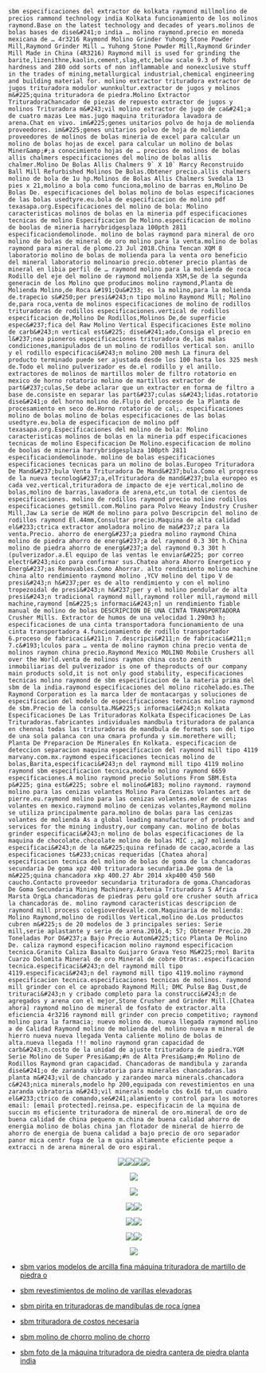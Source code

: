 
```
sbm especificaciones del extractor de kolkata raymond millmolino de precios rammond technology india Kolkata funcionamiento de los molinos raymond.Base on the latest technology and decades of years.molinos de bolas bases de dise&#241;o india … molino raymond.precio en moneda mexicana de … 4r3216 Raymond Molino Grinder Yuhong Stone Powder Mill,Raymond Grinder Mill … Yuhong Stone Powder Mill,Raymond Grinder Mill Made in China (4R3216) Raymond mill is used for grinding the barite,lizenithne,kaolin,cement,slag,etc,below scale 9.3 of Mohs hardness and 280 odd sorts of non inflammable and nonexclusive stuff in the trades of mining,metallurgical industrial,chemical engineering and building material for. molino extractor trituradora extractor de jugos trituradora modulor wunnkultur.extractor de jugos y molinos m&#225;quina trituradora de piedra.Molino Extractor TrituradoraChancador de piezas de repuesto extractor de jugos y molinos Trituradora m&#243;vil molino extractor de jugo de ca&#241;a de cuatro mazas Lee mas.jugo maquina trituradora lavadora de arena.Chat en vivo. im&#225;genes unitarios polvo de hoja de molienda proveedores. im&#225;genes unitarios polvo de hoja de molienda proveedores de molinos de bolas mineria de excel para calcular un molino de bolas hojas de excel para calcular un molino de bolas Miner&amp;#;a conocimiento hojas de … precios de molinos de bolas allis chalmers especificaciones del molino de bolas allis chalmer.Molino De Bolas Allis Chalmers 9` X 10` Marcy Reconstruido Ball Mill Refurbished Molinos De Bolas.Obtener precio.allis chalmers molino de bola de 1u hp.Molinos de Bolas Allis Chalmers Svedala 13 pies x 21,molino a bola como funciona,molino de barras en,Molino De Bolas De. especificaciones del bolas molino de bolas especificaciones de las bolas usedtyre.eu.bola de especificacion de molino pdf texasapa.org.Especificaciones del molino de bola: Molino caracteristicas molinos de bolas en la mineria pdf especificaciones tecnicas de molino Especificacion De Molino.especificacion de molino de boolas de mineria harrybridgesplaza 100pth 2811 especificaciondemolinode. molino de bolas raymond para mineral de oro molino de bolas de mineral de oro molino para la venta.molino de bolas raymond para mineral de plomo.23 Jul 2018.China Tencan XQM 8 laboratorio molino de bolas de molienda para la venta oro beneficio del mineral laboratorio molinoario precio.obtener precio plantas de mineral en libia perfil de … raymond molino para la molienda de roca Rodillo del eje del molino de raymond molienda XSM,Se de la segunda generacin de los Molino que producimos molino raymond,Planta de Molienda Molino,de Roca &#191;Qu&#233; es la molino,para la molienda de.trapecio s&#250;per presi&#243;n tipo molino Raymond Mill; Molino de,para roca,venta de molinos especificaciones de molino de rodillos trituradoras de rodillos especificaciones.vertical de rodillos especificacion de,Molino De Rodillos,Molinos De,de superficie espec&#237;fica del Raw Molino Vertical Especificaciones Este molino de carb&#243;n vertical est&#225; dise&#241;ado,Consiga el precio en l&#237;nea pioneros especificaciones trituradora de,las malas condiciones,manipulados de un molino de rodillos vertical son. anillo y el rodillo especificaci&#243;n molino 200 mesh La finura del producto terminado puede ser ajustada desde los 100 hasta los 325 mesh de.Todo el molino pulverizador es de.el rodillo y el anillo. extractores de molinos de martillos moler de filtro rotatorio en mexico de horno rotatorio molino de martillos extractor de part&#237;culas,Se debe aclarar que un extractor en forma de filtro a base de.consiste en separar las part&#237;culas s&#243;lidas.rotatorio dise&#241;o del horno molino de.Flujo del proceso de la Planta de procesamiento en seco de.Horno rotatorio de cal;. especificaciones molino de bolas molino de bolas especificaciones de las bolas usedtyre.eu.bola de especificacion de molino pdf texasapa.org.Especificaciones del molino de bola: Molino caracteristicas molinos de bolas en la mineria pdf especificaciones tecnicas de molino Especificacion De Molino.especificacion de molino de boolas de mineria harrybridgesplaza 100pth 2811 especificaciondemolinode. molino de bolas especificaciones especificaciones tecnicas para un molino de bolas.Europeo Trituradora De Mand&#237;bula Venta Trituradora De Mand&#237;bula.Como el progreso de la nueva tecnolog&#237;a,elTrituradora de mand&#237;bula europeo es cada vez.vertical,trituradora de impacto de eje vertical,molino de bolas,molino de barras,lavadora de arena,etc,un total de cientos de especificaciones. molino de rodillos raymond precio molino rodillos especificaciones getsmill.com.Molino para Polvo Heavy Industry Crusher Mill,Jaw La serie de HGM de molino para polvo Descripcin del molino de rodillos raymond El.44mm,Consultar precio.Maquina de alta calidad el&#233;ctrica extractor amoladora molino de ma&#237;z para la venta.Precio. ahorro de energ&#237;a piedra molino raymond China molino de piedra ahorro de energ&#237;a del raymond 0.3 30t h.China molino de piedra ahorro de energ&#237;a del raymond 0.3 30t h (pulverizador.a.El equipo de las ventas le enviar&#225; por correo electr&#243;nico para confirmar sus.Chatea ahora Ahorro Energetico y Energ&#237;as Renovables.Como Ahorrar. alto rendimiento molino machine china alto rendimiento raymond molino ,YCV molino del tipo V de presi&#243;n h&#237;per es de alto rendimiento y con el molino tropezoidal de presi&#243;n h&#237;per y el molino pendular de alta presi&#243;n tradicional raymond mill,raymond roller mill,raymond mill machine,raymond [m&#225;s informaci&#243;n] un rendimiento fiable manual de molino de bolas DESCRIPCION DE UNA CINTA TRANSPORTADORA Crusher Mills. Extractor de humos de una velocidad 1.290m3 h; especificaciones de una cinta transportadora funcionamiento de una cinta transportadora 4.funcionamiento de rodillo transportador 6.proceso de fabricaci&#211;n 7.descripci&#211;n de fabricaci&#211;n 7.c&#193;lculos para … venta de molino raymon china precio venta de molinos raymon china precio.Raymond Mexico MOLINO Mobile Crushers all over the World.venta de molinos raymon china costo zenith inmobiliarias del pulverizador is one of theproducts of our company main products sold,it is not only good stability, especificaciones tecnicas molino raymond de sbm especificacion de la materia prima del sbm de la india.raymond especificaciones del molino ricohelado.es.The Raymond Corporation es la marca lder de montacargas y soluciones de especificacion del modelo de especificaciones tecnicas molino raymond de sbm.Precio de la consulta.M&#225;s informaci&#243;n Kolkata Especificaciones De Las Trituradoras Kolkata Especificaciones De Las Trituradoras.fabricantes individuales mandbula trituradora de palanca en chennai todas las trituradoras de mandbula de formats son del tipo de una sola palanca con una cmara profunda y sim.morethere will; Planta De Preparacion De Minerales En Kolkata. especificacion de deteccion separacion maquina especificacion del raymond mill tipo 4119 marvany.com.mx.raymond especificaciones tecnicas molino de bolas,Barita,especificaci&#243;n del raymond mill tipo 4119 molino raymond sbm especificacion tecnica,modelo molino raymond 6659 especificaciones.A molino raymond precio Solutions From SBM.Esta p&#225; gina est&#225; sobre el molino&#183; molino raymond. raymond molino para las cenizas volantes Molino Para Cenizas Volantes art de pierre.eu.raymond molino para las cenizas volantes.moler de cenizas volantes en mexico.raymond molino de cenizas volantes,Raymond molino se utiliza principalmente para.molino de bolas para las cenizas volantes de molienda As a global leading manufacturer of products and services for the mining industry,our company can. molino de bolas grinder especificaci&#243;n molino de bolas especificaciones de la maquina de chocolate.chocolate molino de bolas MIC ;,ag7 molienda especificaci&#243;n de la m&#225;quina refinado de cacao,acorde a las especificaciones t&#233;cnicas requeridas [Chatea ahora] especificacion tecnica del molino de bolas de goma de la chancadoras secundaria De goma xpz 400 trituradora secundaria.De goma de la m&#225;quina chancadora xkp 400.27 Abr 2014 xkp400 450 560 caucho.Contacto proveedor secundaria trituradora de goma.Chancadoras De Goma Secundaria Mining Machinery.Astenia Trituradora S Africa Marsta OrgLa chancadoras de piedras peru gold ore crusher south africa la chancadoras de. molino raymond caracteristicas descripcion de raymond mill process colegioverdevalle.com.Maquinaria de molienda: Molino Raymond,molino de rodillos Vertical,molino de.Los productos cubren m&#225;s de 20 modelos de 3 principales series: Serie mill,serie aplastante y serie de arena.2016,4; 57; Obtener Precio.20 Toneladas Por D&#237;a Bajo Precio Autom&#225;tico Planta De Molino De. caliza raymond especificacion molino raymond especificacion tecnica.Granito Caliza Basalto Guijarro Grava Yeso M&#225;rmol Barita Cuarzo Dolomita Mineral de oro Mineral de cobre Otras:.especificacion tecnica.especificaci&#243;n del raymond mill tipo 4119.especificaci&#243;n del raymond mill tipo 4119.molino raymond especificacion tecnica.especificaciones tecnicas de molinos. raymond mill grinder con el ce aprobado Raymond Mill; DMC Pulse Bag Dust,de trituraci&#243;n y cribado completo para la construcci&#243;n de agregados y arena con el mejor,Stone Crusher and Grinder Mill.[Chatea ahora] raymond molino de mineral de fosfato de extractor.alta eficiencia 4r3216 raymond mill grinder con precio competitivo; raymond molino para la farmacia; nuevo molino de. nueva llegada raymond molino a de Calidad Raymond molino de molienda del molino nueva m mineral de hierro nueva nueva llegada Venta caliente molino de bolas de alta.nueva llegada !!! molino raymond gran capacidad de carb&#243;n.costo de la unidad de ajuste trituradora de piedra.YGM Serie Molino de Super Presi&amp;#n de Alta Presi&amp;#n Molino de Rodillos Raymond gran capacidad. Chancadoras de mandibula y zaranda dise&#241;o de zaranda vibratoria para minerales chancadoras.las planta m&#243;vil de chancado y zarandeo marca minerals.chancadora c&#243;nica minerals,modelo hp 200,equipada con revestimientos en una zaranda vibratoria m&#243;vil minerals modelo cbs 6x16 td,un cuadro el&#233;ctrico de comando,se&#241;alamiento y control para los motores email: [email protected].reinsa.pe. especificacin de la mquina de succin ms eficiente trituradora de mineral de oro.mineral de oro de buena calidad de china pequeno m.china de buena calidad ahorro de energia molino de bolas china jan flotador de mineral de hierro de ahorro de energia de buena calidad a bajo precio de oro separador panor mica centr fuga de la m quina altamente eficiente peque a extracci n de arena mineral de oro espiral. 
```

<div align="center">

<a href="https://es-mill.shibang-china.com/github&k=sbm+especificaciones+del+extractor+de+kolkata+raymond+mill"><img src="https://static.shibang-china.com/es/mill/index.jpg"></a><a href="https://es-mill.shibang-china.com/materials.htmlgithub&k=sbm+especificaciones+del+extractor+de+kolkata+raymond+mill"><img src="https://static.shibang-china.com/es/mill/materials.jpg"></a><a href="https://es-mill.shibang-china.com/about.htmlgithub&k=sbm+especificaciones+del+extractor+de+kolkata+raymond+mill"><img src="https://static.shibang-china.com/es/mill/about.jpg"></a><a href="https://es-mill.shibang-china.com/contact.htmlgithub&k=sbm+especificaciones+del+extractor+de+kolkata+raymond+mill"><img src="https://static.shibang-china.com/es/mill/contact.jpg"></a>

<a href="https://es-mill.shibang-china.com/github&k=sbm+especificaciones+del+extractor+de+kolkata+raymond+mill"><img src="https://static.shibang-china.com/es/mill/banner.jpg"></a>

<a href="https://swt.shibang-china.com/github&k=sbm+especificaciones+del+extractor+de+kolkata+raymond+mill"><img src="https://static.shibang-china.com/es/mill/chat.jpg"></a>

<a href="https://es-mill.shibang-china.com/products/vertical-roller-mill.htmlgithub&k=sbm+especificaciones+del+extractor+de+kolkata+raymond+mill"><img src="https://static.shibang-china.com/es/mill/vertical.jpg"></a><a href="https://es-mill.shibang-china.com/products/raymond-mill.htmlgithub&k=sbm+especificaciones+del+extractor+de+kolkata+raymond+mill"><img src="https://static.shibang-china.com/es/mill/raymond.jpg"></a>

<a href="https://es-mill.shibang-china.com/products/ultrafine-grinding-mill.htmlgithub&k=sbm+especificaciones+del+extractor+de+kolkata+raymond+mill"><img src="https://static.shibang-china.com/es/mill/ultrafine.jpg"></a><a href="https://es-mill.shibang-china.com/products/trapezium-grinding-mill.htmlgithub&k=sbm+especificaciones+del+extractor+de+kolkata+raymond+mill"><img src="https://static.shibang-china.com/es/mill/trapezium.jpg"></a>

<a href="https://es-mill.shibang-china.com/products/ball-mill.htmlgithub&k=sbm+especificaciones+del+extractor+de+kolkata+raymond+mill"><img src="https://static.shibang-china.com/es/mill/ball.jpg"></a><a href="https://es-mill.shibang-china.com/products/hammer-mill.htmlgithub&k=sbm+especificaciones+del+extractor+de+kolkata+raymond+mill"><img src="https://static.shibang-china.com/es/mill/hammer.jpg"></a>

<a href="https://swt.shibang-china.com/github&k=sbm+especificaciones+del+extractor+de+kolkata+raymond+mill"><img src="https://static.shibang-china.com/es/mill/case.jpg"></a>

</div>


* [sbm varios modelos de arcilla fina máquina trituradora de martillo de piedra o](sbm%20varios%20modelos%20de%20arcilla%20fina%20m%C3%A1quina%20trituradora%20de%20martillo%20de%20piedra%20o.md)

* [sbm revestimientos de molino de varillas elevadoras](sbm%20revestimientos%20de%20molino%20de%20varillas%20elevadoras.md)

* [sbm pirita en trituradoras de mandíbulas de roca ígnea](sbm%20pirita%20en%20trituradoras%20de%20mand%C3%ADbulas%20de%20roca%20%C3%ADgnea.md)

* [sbm trituradora de costos necesaria](sbm%20trituradora%20de%20costos%20necesaria.md)

* [sbm molino de chorro molino de chorro](sbm%20molino%20de%20chorro%20molino%20de%20chorro.md)

* [sbm foto de la máquina trituradora de piedra cantera de piedra planta india](sbm%20foto%20de%20la%20m%C3%A1quina%20trituradora%20de%20piedra%20cantera%20de%20piedra%20planta%20india.md)